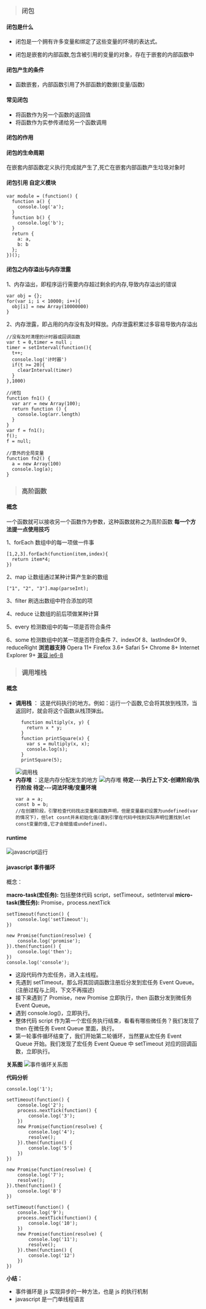 > ### 闭包

#### 闭包是什么

- 闭包是一个拥有许多变量和绑定了这些变量的环境的表达式。

* 闭包是嵌套的内部函数,包含被引用的变量的对象，存在于嵌套的内部函数中

#### 闭包产生的条件

- 函数嵌套，内部函数引用了外部函数的数据(变量/函数)

#### 常见闭包

- 将函数作为另一个函数的返回值
- 将函数作为实参传递给另一个函数调用

#### 闭包的作用

#### 闭包的生命周期

在嵌套内部函数定义执行完成就产生了,死亡在嵌套内部函数产生垃圾对象时

#### 闭包引用 自定义模块

```
var module = (function() {
  function a() {
    console.log('a');
  }
  function b() {
    console.log('b');
  }
  return {
    a: a,
    b: b
  };
})();
```

#### 闭包之内存溢出与内存泄露

1、内存溢出，即程序运行需要内存超过剩余的内存,导致内存溢出的错误

```
var obj = {};
for(var i; i < 10000; i++){
  obj[i] = new Array(10000000)
}
```

2、内存泄露，即占用的内存没有及时释放。内存泄露积累过多容易导致内存溢出

```
//没有及时清理的计时器或回调函数
var t = 0,timer = null ;
timer = setInterval(function(){
  t++;
  console.log('计时器')
  if(t >= 20){
    clearInterval(timer)
  }
},1000)

//闭包
function fn1() {
  var arr = new Array(100);
  return function () {
    console.log(arr.length)
  }
}
var f = fn1();
f();
f = null;

//意外的全局变量
function fn2() {
  a = new Array(100)
  console.log(a);
}
```

> ### 高阶函数

#### 概念

一个函数就可以接收另一个函数作为参数，这种函数就称之为高阶函数
**每一个方法提一点使用技巧**

1、forEach 数组中的每一项做一件事

```
[1,2,3].forEach(function(item,index){
  return item*4;
})
```

2、map 让数组通过某种计算产生新的数组

```
["1", "2", "3"].map(parseInt);
```

3、filter 刷选出数组中符合添加的项

4、reduce 让数组的前后项做某种计算

5、every 检测数组中的每一项是否符合条件

6、some 检测数组中的某一项是否符合条件
7、indexOf
8、lastIndexOf
9、reduceRight
**浏览器支持**
Opera 11+ Firefox 3.6+ Safari 5+ Chrome 8+ Internet Explorer 9+
[兼容 ie6-8](https://www.zhangxinxu.com/study/201304/es5-array.js)

> ### 调用堆栈

#### 概念

- **调用栈** ： 这是代码执行的地方。例如：运行一个函数,它会将其放到栈顶，当返回时，就会将这个函数从栈顶弹出。
  ```
    function multiply(x, y) {
      return x * y;
    }
    function printSquare(x) {
      var s = multiply(x, x);
      console.log(s);
    }
    printSquare(5);
  ```
  ![调用栈](https://user-gold-cdn.xitu.io/2017/11/11/bc37a6231fca3b0aa3cd36369e866837?imageView2/0/w/1280/h/960/format/webp/ignore-error/1)
- **内存堆** ：这是内存分配发生的地方
  ![内存堆](https://user-gold-cdn.xitu.io/2017/11/11/5d0653fff3ec904dbe210161f3ec9196?imageView2/0/w/1280/h/960/format/webp/ignore-error/1)
  **待定---执行上下文-创建阶段/执行阶段**
  **待定---词法环境/变量环境**
  ```
  var a = a;
  const b = b;
  //在创建阶段，引擎检查代码找出变量和函数声明，但是变量最初设置为undefined(var 的情况下)，但let cosnt并未初始化值(直到引擎在代码中找到实际声明位置找到let const变量的值,它才会赋值或undefined)。
  ```

#### runtime

![javascript运行](https://static.oschina.net/uploads/space/2017/1213/104047_yNc9_2896879.png)

#### javascript 事件循环

概念：

**macro-task(宏任务):** 包括整体代码 script，setTimeout，setInterval
**micro-task(微任务):** Promise，process.nextTick

```
setTimeout(function() {
    console.log('setTimeout');
})

new Promise(function(resolve) {
    console.log('promise');
}).then(function() {
    console.log('then');
})
console.log('console');
```

- 这段代码作为宏任务，进入主线程。
- 先遇到 setTimeout，那么将其回调函数注册后分发到宏任务 Event Queue。(注册过程与上同，下文不再描述)
- 接下来遇到了 Promise，new Promise 立即执行，then 函数分发到微任务 Event Queue。
- 遇到 console.log()，立即执行。
- 整体代码 script 作为第一个宏任务执行结束，看看有哪些微任务？我们发现了 then 在微任务 Event Queue 里面，执行。
- 第一轮事件循环结束了，我们开始第二轮循环，当然要从宏任务 Event Queue 开始。我们发现了宏任务 Event Queue 中 setTimeout 对应的回调函数，立即执行。

**关系图**
![事件循环关系图](https://user-gold-cdn.xitu.io/2017/11/21/15fdcea13361a1ec?imageView2/0/w/1280/h/960/format/webp/ignore-error/1)

**代码分析**

```
console.log('1');

setTimeout(function() {
    console.log('2');
    process.nextTick(function() {
        console.log('3');
    })
    new Promise(function(resolve) {
        console.log('4');
        resolve();
    }).then(function() {
        console.log('5')
    })
})

new Promise(function(resolve) {
    console.log('7');
    resolve();
}).then(function() {
    console.log('8')
})

setTimeout(function() {
    console.log('9');
    process.nextTick(function() {
        console.log('10');
    })
    new Promise(function(resolve) {
        console.log('11');
        resolve();
    }).then(function() {
        console.log('12')
    })
})
```

**小结：**

- 事件循环是 js 实现异步的一种方法，也是 js 的执行机制
- javascript 是一门单线程语言
